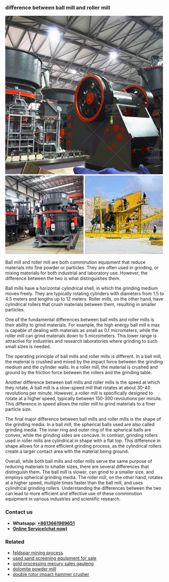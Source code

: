 <h3>difference between ball mill and roller mill</h3><img src='1708497516.jpg' alt=''><p>Ball mill and roller mill are both comminution equipment that reduce materials into fine powder or particles. They are often used in grinding, or mixing materials for both industrial and laboratory use. However, the difference between the two is what distinguishes them.</p><p>Ball mills have a horizontal cylindrical shell, in which the grinding medium moves freely. They are typically rotating cylinders with diameters from 1.5 to 4.5 meters and lengths up to 12 meters. Roller mills, on the other hand, have cylindrical rollers that crush materials between them, resulting in smaller particles.</p><p>One of the fundamental differences between ball mills and roller mills is their ability to grind materials. For example, the high energy ball mill e max is capable of dealing with materials as small as 0.1 micrometers, while the roller mill can grind materials down to 5 micrometers. This lower range is attractive for industries and research laboratories where grinding to such small sizes is needed.</p><p>The operating principle of ball mills and roller mills is different. In a ball mill, the material is crushed and mixed by the impact force between the grinding medium and the cylinder walls. In a roller mill, the material is crushed and ground by the friction force between the rollers and the grinding table.</p><p>Another difference between ball mills and roller mills is the speed at which they rotate. A ball mill is a slow-speed mill that rotates at about 30-40 revolutions per minute. However, a roller mill is specifically designed to rotate at a higher speed, typically between 150-300 revolutions per minute. This difference in speed allows the roller mill to grind materials to a finer particle size.</p><p>The final major difference between ball mills and roller mills is the shape of the grinding media. In a ball mill, the spherical balls used are also called grinding media. The inner ring and outer ring of the spherical balls are convex, while the grinding sides are concave. In contrast, grinding rollers used in roller mills are cylindrical in shape with a flat top. This difference in shape allows for a more efficient grinding process, as the cylindrical rollers create a larger contact area with the material being ground.</p><p>Overall, while both ball mills and roller mills serve the same purpose of reducing materials to smaller sizes, there are several differences that distinguish them. The ball mill is slower, can grind to a smaller size, and employs spherical grinding media. The roller mill, on the other hand, rotates at a higher speed, multiple times faster than the ball mill, and uses cylindrical grinding rollers. Understanding the differences between the two can lead to more efficient and effective use of these comminution equipment in various industries and scientific research.</p><h3>Contact us</h3><ul><li><strong>Whatsapp:&nbsp;<a href="https://wa.me/8613661969651">+8613661969651</a></strong></li><li><a href="https://swt.shibang-china.com/?git&amp;zhl&amp;difference between ball mill and roller mill"><strong>Online Service(chat now)</strong></a></li></ul><h3>Related</h3><ul><li><a href='feldspar mining process.md'>feldspar mining process</a></li><li><a href='used sand screening equipment for sale.md'>used sand screening equipment for sale</a></li><li><a href='gold processing mecury sales gauteng.md'>gold processing mecury sales gauteng</a></li><li><a href='dolomite powder mill.md'>dolomite powder mill</a></li><li><a href='double rotor impact hammer crusher.md'>double rotor impact hammer crusher</a></li></ul>